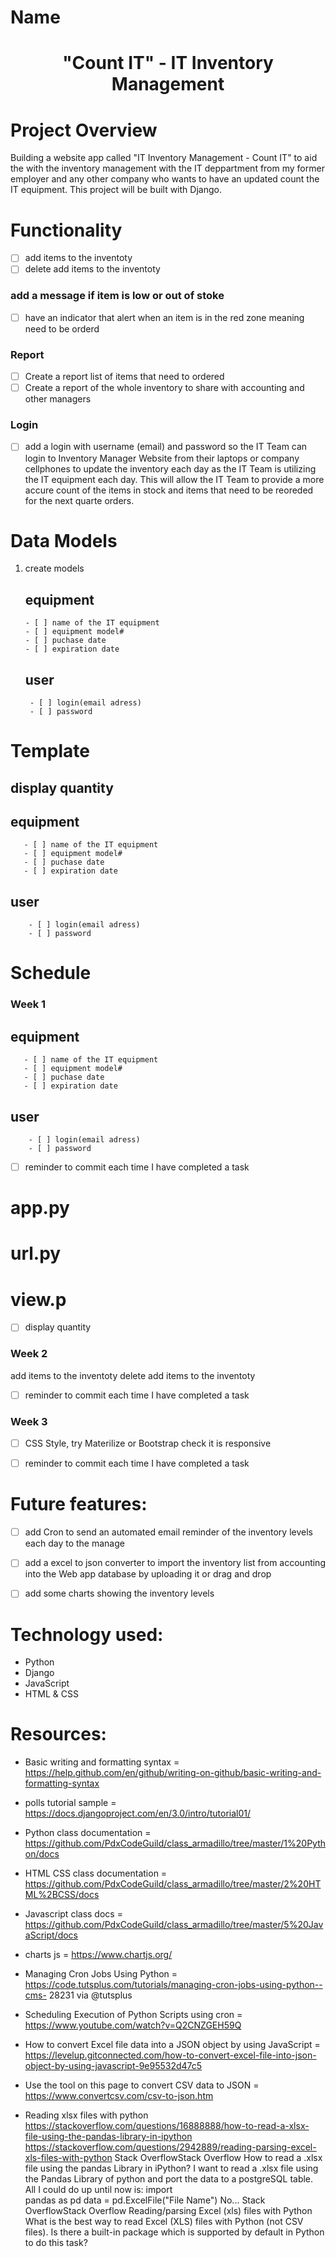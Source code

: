 # Name


<H1 align="center">              "Count IT" - IT Inventory Management  </H1>



# Project Overview

Building a website app called "IT Inventory Management - Count IT" to aid the with the inventory management with the IT deppartment from my former employer and any other company who wants to have an updated count the IT equipment. This project will be built with Django.


# Functionality

 - [ ] add items to the inventoty
 - [ ] delete add items to the inventoty
 
 ### add a message if item is low or out of stoke
 
 - [ ] have an indicator that alert when an item is in the red zone meaning need to be orderd 
 
 ### Report 
 
 - [ ] Create a report list of items that need to ordered
 - [ ] Create a report of the whole inventory to share with accounting and other managers 
 
  ### Login
  
 - [ ] add a login with username (email) and password so the IT Team can login to Inventory Manager Website from their laptops or company cellphones to update the inventory each day as the IT Team is utilizing the IT equipment each day. This will allow the IT Team to provide a more accure count of the items in stock and items that need to be reoreded for the next quarte orders.
   

# Data Models

1. create models

     ## equipment
       - [ ] name of the IT equipment 
       - [ ] equipment model#
       - [ ] puchase date
       - [ ] expiration date
      ## user
        - [ ] login(email adress)
        - [ ] password

  


# Template
  ## display quantity
  ## equipment
       - [ ] name of the IT equipment 
       - [ ] equipment model#
       - [ ] puchase date
       - [ ] expiration date
  ## user
        - [ ] login(email adress)
        - [ ] password





# Schedule


### Week 1

 ## equipment
       - [ ] name of the IT equipment 
       - [ ] equipment model#
       - [ ] puchase date
       - [ ] expiration date
 ## user
        - [ ] login(email adress)
        - [ ] password
        
- [ ] reminder  to commit each time I have completed a task 

# app.py
# url.py
# view.p
  - [ ] display quantity


### Week 2

add items to the inventoty
delete add items to the inventoty
- [ ] reminder  to commit each time I have completed a task 



### Week 3

  - [ ] CSS Style, try Materilize or Bootstrap check it is responsive
  - [ ] reminder to commit each time I have completed a task 


# Future features:

- [ ] add Cron to send an automated email reminder of the inventory levels each day to the manage
- [ ] add a excel to json converter to import the inventory list from accounting into the Web app database by uploading it or drag and drop

- [ ] add some charts showing the inventory levels 


# Technology used:

- Python
- Django
- JavaScript
- HTML & CSS

# Resources:

  - Basic writing and formatting syntax = https://help.github.com/en/github/writing-on-github/basic-writing-and-formatting-syntax
  
  - polls tutorial sample = https://docs.djangoproject.com/en/3.0/intro/tutorial01/
  
  - Python class documentation = https://github.com/PdxCodeGuild/class_armadillo/tree/master/1%20Python/docs
  
  - HTML CSS class documentation = https://github.com/PdxCodeGuild/class_armadillo/tree/master/2%20HTML%2BCSS/docs
  
  - Javascript class docs = https://github.com/PdxCodeGuild/class_armadillo/tree/master/5%20JavaScript/docs
  - charts js = https://www.chartjs.org/
  
  - Managing Cron Jobs Using Python = https://code.tutsplus.com/tutorials/managing-cron-jobs-using-python--cms-       28231 via @tutsplus 
  
  - Scheduling Execution of Python Scripts using cron = https://www.youtube.com/watch?v=Q2CNZGEH59Q
  
  - How to convert Excel file data into a JSON object by using JavaScript = 
   https://levelup.gitconnected.com/how-to-convert-excel-file-into-json-object-by-using-javascript-9e95532d47c5
   
  - Use the tool on this page to convert CSV data to JSON =  https://www.convertcsv.com/csv-to-json.htm
  
  - Reading xlsx files with python
     https://stackoverflow.com/questions/16888888/how-to-read-a-xlsx-file-using-the-pandas-library-in-ipython
     https://stackoverflow.com/questions/2942889/reading-parsing-excel-xls-files-with-python
     Stack OverflowStack Overflow
     How to read a .xlsx file using the pandas Library in iPython?
     I want to read a .xlsx file using the Pandas Library of python and port the data to a postgreSQL table. All I could do up until now is: import    
     pandas as pd data = pd.ExcelFile("File Name") No...
     Stack OverflowStack Overflow
     Reading/parsing Excel (xls) files with Python
     What is the best way to read Excel (XLS) files with Python (not CSV files). Is there a built-in package which is supported by default in Python   
     to do this task?

  
  

  

